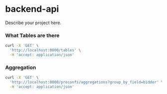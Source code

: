 # backend-api

Describe your project here.


### What Tables are there
```bash
curl -X 'GET' \
  'http://localhost:8000/tables' \
  -H 'accept: application/json'
```

### Aggregation
```bash
curl -X 'GET' \
  'http://localhost:8000/preconfs/aggregations?group_by_field=bidder' \
  -H 'accept: application/json'
```